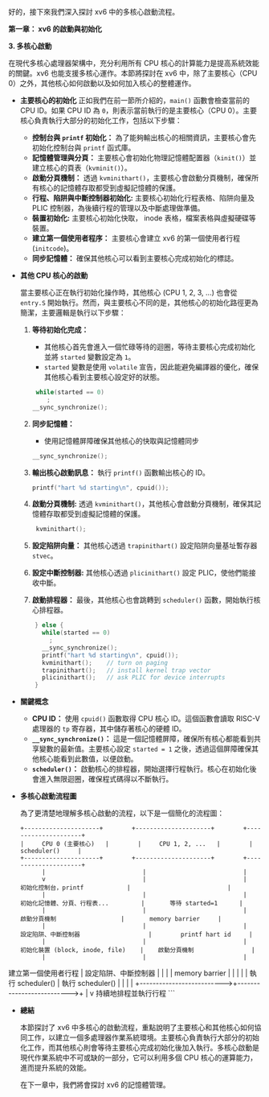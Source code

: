 好的，接下來我們深入探討 xv6 中的多核心啟動流程。

**第一章： xv6 的啟動與初始化**

**3. 多核心啟動**

在現代多核心處理器架構中，充分利用所有 CPU 核心的計算能力是提高系統效能的關鍵。xv6 也能支援多核心運作。本節將探討在 xv6 中，除了主要核心（CPU 0）之外，其他核心如何啟動以及如何加入核心的整體運作。

*   **主要核心的初始化**
     正如我們在前一節所介紹的，`main()` 函數會檢查當前的 CPU ID。如果 CPU ID 為 `0`，則表示當前執行的是主要核心（CPU 0）。主要核心負責執行大部分的初始化工作，包括以下步驟：
    *   **控制台與 `printf` 初始化：** 為了能夠輸出核心的相關資訊，主要核心會先初始化控制台與 `printf` 函式庫。
    *   **記憶體管理與分頁：** 主要核心會初始化物理記憶體配置器（`kinit()`）並建立核心的頁表（`kvminit()`）。
    *   **啟動分頁機制：** 透過 `kvminithart()`，主要核心會啟動分頁機制，確保所有核心的記憶體存取都受到虛擬記憶體的保護。
    *  **行程、陷阱與中斷控制器初始化:** 主要核心初始化行程表格、陷阱向量及 PLIC 控制器，為後續行程的管理以及中斷處理做準備。
    * **裝置初始化:** 主要核心初始化快取， inode 表格，檔案表格與虛擬硬碟等裝置。
    *   **建立第一個使用者程序：** 主要核心會建立 xv6 的第一個使用者行程 (`initcode`)。
    *    **同步記憶體：** 確保其他核心可以看到主要核心完成初始化的標誌。

*   **其他 CPU 核心的啟動**

    當主要核心正在執行初始化操作時，其他核心 (CPU 1, 2, 3, ...) 也會從 `entry.S` 開始執行。然而，與主要核心不同的是，其他核心的初始化路徑更為簡潔，主要邏輯是執行以下步驟：

    1.  **等待初始化完成：**
        *  其他核心首先會進入一個忙碌等待的迴圈，等待主要核心完成初始化並將 `started` 變數設定為 `1`。
        *  `started` 變數是使用 `volatile` 宣告，因此能避免編譯器的優化，確保其他核心看到主要核心設定好的狀態。
          ```c
           while(started == 0)
              ;
          __sync_synchronize();
          ```
    2. **同步記憶體：**
        *  使用記憶體屏障確保其他核心的快取與記憶體同步
          ```c
          __sync_synchronize();
          ```
    3.  **輸出核心啟動訊息：** 執行 `printf()` 函數輸出核心的 ID。
         ```c
         printf("hart %d starting\n", cpuid());
          ```
    4. **啟動分頁機制:** 透過 `kvminithart()`，其他核心會啟動分頁機制，確保其記憶體存取都受到虛擬記憶體的保護。
        ```c
         kvminithart();
         ```
    5.  **設定陷阱向量：** 其他核心透過 `trapinithart()` 設定陷阱向量基址暫存器 `stvec`。

    6. **設定中斷控制器:**  其他核心透過 `plicinithart()` 設定 PLIC，使他們能接收中斷。

    7.  **啟動排程器：** 最後，其他核心也會跳轉到 `scheduler()` 函數，開始執行核心排程器。

    ```c
        } else {
          while(started == 0)
            ;
          __sync_synchronize();
          printf("hart %d starting\n", cpuid());
          kvminithart();    // turn on paging
          trapinithart();   // install kernel trap vector
          plicinithart();   // ask PLIC for device interrupts
        }
    ```

*   **關鍵概念**

    *   **CPU ID：** 使用 `cpuid()` 函數取得 CPU 核心 ID。這個函數會讀取 RISC-V 處理器的 `tp` 寄存器，其中儲存著核心的硬體 ID。
    *   **`__sync_synchronize()`：** 這是一個記憶體屏障，確保所有核心都能看到共享變數的最新值。主要核心設定 `started = 1` 之後，透過這個屏障確保其他核心能看到此數值，以便啟動。
    *   **`scheduler()`：** 啟動核心的排程器，開始選擇行程執行。核心在初始化後會進入無限迴圈，確保程式碼得以不斷執行。

*   **多核心啟動流程圖**

    為了更清楚地理解多核心啟動的流程，以下是一個簡化的流程圖：

    ```
    +---------------------+        +---------------------+        +---------------------+
    |     CPU 0 (主要核心)   |        |     CPU 1, 2, ...   |        |     scheduler()     |
    +---------------------+        +---------------------+        +---------------------+
          |                           |                           |
          v                           |                           |
    初始化控制台，printf            |                           |
          |                           |                           |
    初始化記憶體、分頁、行程表...         |       等待 started=1      |
          |                           |                           |
    啟動分頁機制                  |       memory barrier     |
          |                           |                           |
    設定陷阱、中斷控制器                   |        printf hart id     |
          |                           |                           |
    初始化裝置 (block, inode, file)    |    啟動分頁機制                |
          |                           |                           |
   建立第一個使用者行程               |    設定陷阱、中斷控制器             |
          |                           |                           |
      memory barrier            |                           |
          |                           |                           |
    執行 scheduler()             |       執行 scheduler()       |
          |                           |                           |
          +-------------------------->+-------------------------->+
                                                  |
                                                  v
                                    持續地排程並執行行程
    ```

*   **總結**

    本節探討了 xv6 中多核心的啟動流程，重點說明了主要核心和其他核心如何協同工作，以建立一個多處理器作業系統環境。主要核心負責執行大部分的初始化工作，而其他核心則會等待主要核心完成初始化後加入執行。多核心啟動是現代作業系統中不可或缺的一部分，它可以利用多個 CPU 核心的運算能力，進而提升系統的效能。

    在下一章中，我們將會探討 xv6 的記憶體管理。
